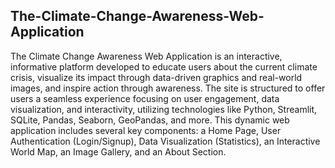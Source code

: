 ## The-Climate-Change-Awareness-Web-Application
The Climate Change Awareness Web Application is an interactive, informative platform developed to educate users about the current climate crisis, visualize its impact through data-driven graphics and real-world images, and inspire action through awareness. The site is structured to offer users a seamless experience focusing on user engagement, data visualization, and interactivity, utilizing technologies like Python, Streamlit, SQLite, Pandas, Seaborn, GeoPandas, and more.
This dynamic web application includes several key components: a Home Page, User Authentication (Login/Signup), Data Visualization (Statistics), an Interactive World Map, an Image Gallery, and an About Section.
